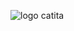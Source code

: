 ![logo catita](https://github.com/catitech-site/catitech-site.github.io/assets/143974472/fa2ee49b-e141-47a8-9a42-8454b1739600)
